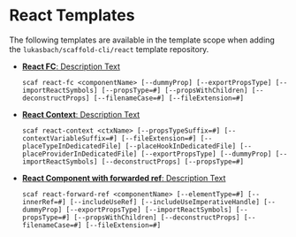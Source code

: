 # React Templates

The following templates are available in the template scope when adding the `lukasbach/scaffold-cli/react` template repository.
- [__React FC__: Description Text](/template-docs/react/react-fc.md)

  `scaf react-fc <componentName> [--dummyProp] [--exportPropsType] [--importReactSymbols] [--propsType=#] [--propsWithChildren] [--deconstructProps] [--filenameCase=#] [--fileExtension=#] `
- [__React Context__: Description Text](/template-docs/react/react-context.md)

  `scaf react-context <ctxName> [--propsTypeSuffix=#] [--contextVariableSuffix=#] [--fileExtension=#] [--placeTypeInDedicatedFile] [--placeHookInDedicatedFile] [--placeProviderInDedicatedFile] [--exportPropsType] [--dummyProp] [--importReactSymbols] [--deconstructProps] [--propsType=#] `
- [__React Component with forwarded ref__: Description Text](/template-docs/react/react-forward-ref.md)

  `scaf react-forward-ref <componentName> [--elementType=#] [--innerRef=#] [--includeUseRef] [--includeUseImperativeHandle] [--dummyProp] [--exportPropsType] [--importReactSymbols] [--propsType=#] [--propsWithChildren] [--deconstructProps] [--filenameCase=#] [--fileExtension=#] `
